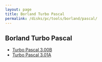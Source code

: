 ```yaml
---
layout: page
title: Borland Turbo Pascal
permalink: /disks/pc/tools/borland/pascal/
---
```


Borland Turbo Pascal
---

* [Turbo Pascal 3.00B](3.00b/)
* [Turbo Pascal 3.01A](3.01a/)
